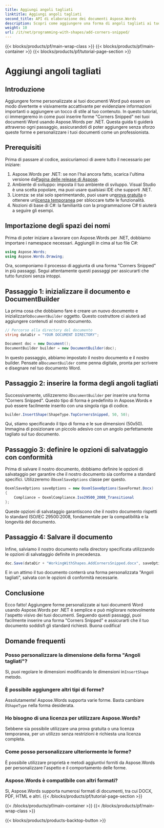 ```yaml
---
title: Aggiungi angoli tagliati
linktitle: Aggiungi angoli tagliati
second_title: API di elaborazione dei documenti Aspose.Words
description: Scopri come aggiungere una forma di angoli tagliati ai tuoi documenti Word usando Aspose.Words per .NET. Questa guida passo passo ti assicura di poter migliorare facilmente i tuoi documenti.
weight: 10
url: /it/net/programming-with-shapes/add-corners-snipped/
---
```


{{< blocks/products/pf/main-wrap-class >}}
{{< blocks/products/pf/main-container >}}
{{< blocks/products/pf/tutorial-page-section >}}

# Aggiungi angoli tagliati

## Introduzione

Aggiungere forme personalizzate ai tuoi documenti Word può essere un modo divertente e visivamente accattivante per evidenziare informazioni importanti o aggiungere un tocco di stile al tuo contenuto. In questo tutorial, ci immergeremo in come puoi inserire forme "Corners Snipped" nei tuoi documenti Word usando Aspose.Words per .NET. Questa guida ti guiderà attraverso ogni passaggio, assicurandoti di poter aggiungere senza sforzo queste forme e personalizzare i tuoi documenti come un professionista.

## Prerequisiti

Prima di passare al codice, assicuriamoci di avere tutto il necessario per iniziare:

1.  Aspose.Words per .NET: se non l'hai ancora fatto, scarica l'ultima versione da[Pagina delle release di Aspose](https://releases.aspose.com/words/net/).
2. Ambiente di sviluppo: imposta il tuo ambiente di sviluppo. Visual Studio è una scelta popolare, ma puoi usare qualsiasi IDE che supporti .NET.
3.  Licenza: se stai solo sperimentando, puoi usare un[prova gratuita](https://releases.aspose.com/) o ottenere un[licenza temporanea](https://purchase.aspose.com/temporary-license/) per sbloccare tutte le funzionalità.
4. Nozioni di base di C#: la familiarità con la programmazione C# ti aiuterà a seguire gli esempi.

## Importazione degli spazi dei nomi

Prima di poter iniziare a lavorare con Aspose.Words per .NET, dobbiamo importare i namespace necessari. Aggiungili in cima al tuo file C#:

```csharp
using Aspose.Words;
using Aspose.Words.Drawing;
```

Ora, scomponiamo il processo di aggiunta di una forma "Corners Snipped" in più passaggi. Segui attentamente questi passaggi per assicurarti che tutto funzioni senza intoppi.

## Passaggio 1: inizializzare il documento e DocumentBuilder

 La prima cosa che dobbiamo fare è creare un nuovo documento e inizializzarlo`DocumentBuilder` oggetto. Questo costruttore ci aiuterà ad aggiungere contenuti al nostro documento.

```csharp
// Percorso alla directory del documento
string dataDir = "YOUR DOCUMENT DIRECTORY";

Document doc = new Document();
DocumentBuilder builder = new DocumentBuilder(doc);
```

 In questo passaggio, abbiamo impostato il nostro documento e il nostro builder. Pensate al`DocumentBuilder` come penna digitale, pronta per scrivere e disegnare nel tuo documento Word.

## Passaggio 2: inserire la forma degli angoli tagliati

 Successivamente, utilizzeremo il`DocumentBuilder` per inserire una forma "Corners Snipped". Questo tipo di forma è predefinito in Aspose.Words e può essere facilmente inserito con una singola riga di codice.

```csharp
builder.InsertShape(ShapeType.TopCornersSnipped, 50, 50);
```

Qui, stiamo specificando il tipo di forma e le sue dimensioni (50x50). Immagina di posizionare un piccolo adesivo con un angolo perfettamente tagliato sul tuo documento. 

## Passaggio 3: definire le opzioni di salvataggio con conformità

Prima di salvare il nostro documento, dobbiamo definire le opzioni di salvataggio per garantire che il nostro documento sia conforme a standard specifici. Utilizzeremo il`OoxmlSaveOptions` classe per questo.

```csharp
OoxmlSaveOptions saveOptions = new OoxmlSaveOptions(SaveFormat.Docx)
{
    Compliance = OoxmlCompliance.Iso29500_2008_Transitional
};
```

Queste opzioni di salvataggio garantiscono che il nostro documento rispetti lo standard ISO/IEC 29500:2008, fondamentale per la compatibilità e la longevità del documento.

## Passaggio 4: Salvare il documento

Infine, salviamo il nostro documento nella directory specificata utilizzando le opzioni di salvataggio definite in precedenza.

```csharp
doc.Save(dataDir + "WorkingWithShapes.AddCornersSnipped.docx", saveOptions);
```

E in un attimo il tuo documento conterrà una forma personalizzata "Angoli tagliati", salvata con le opzioni di conformità necessarie.

## Conclusione

Ecco fatto! Aggiungere forme personalizzate ai tuoi documenti Word usando Aspose.Words per .NET è semplice e può migliorare notevolmente l'aspetto visivo dei tuoi documenti. Seguendo questi passaggi, puoi facilmente inserire una forma "Corners Snipped" e assicurarti che il tuo documento soddisfi gli standard richiesti. Buona codifica!

## Domande frequenti

### Posso personalizzare la dimensione della forma "Angoli tagliati"?
Sì, puoi regolare le dimensioni modificando le dimensioni in`InsertShape` metodo.

### È possibile aggiungere altri tipi di forme?
 Assolutamente! Aspose.Words supporta varie forme. Basta cambiare il`ShapeType` nella forma desiderata.

### Ho bisogno di una licenza per utilizzare Aspose.Words?
Sebbene sia possibile utilizzare una prova gratuita o una licenza temporanea, per un utilizzo senza restrizioni è richiesta una licenza completa.

### Come posso personalizzare ulteriormente le forme?
È possibile utilizzare proprietà e metodi aggiuntivi forniti da Aspose.Words per personalizzare l'aspetto e il comportamento delle forme.

### Aspose.Words è compatibile con altri formati?
Sì, Aspose.Words supporta numerosi formati di documenti, tra cui DOCX, PDF, HTML e altri.
{{< /blocks/products/pf/tutorial-page-section >}}

{{< /blocks/products/pf/main-container >}}
{{< /blocks/products/pf/main-wrap-class >}}

{{< blocks/products/products-backtop-button >}}
